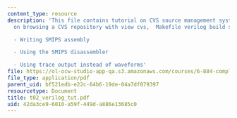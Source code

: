 ```yaml
---
content_type: resource
description: 'This file contains tutorial on CVS source management system focussing
  on browsing a CVS repository with view cvs,  Makefile verilog build system

  - Writing SMIPS assembly

  - Using the SMIPS disassembler

  - Using trace output instead of waveforms'
file: https://ol-ocw-studio-app-qa.s3.amazonaws.com/courses/6-884-complex-digital-systems-spring-2005/42da3ce96010a59f449da886e13685c0_t02_verilog_tut.pdf
file_type: application/pdf
parent_uid: bf521edb-e22c-64b6-19de-04a7df079397
resourcetype: Document
title: t02_verilog_tut.pdf
uid: 42da3ce9-6010-a59f-449d-a886e13685c0
---
```


